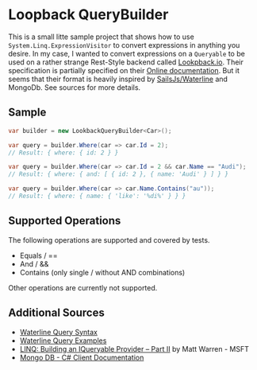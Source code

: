 Loopback QueryBuilder
=====================

This is a small litte sample project that shows how to use `System.Linq.ExpressionVisitor` to convert expressions in anything you desire. 
In my case, I wanted to convert expressions on a `Queryable` to be used on a rather strange Rest-Style backend called [Lookpback.io](https://loopback.io/). Their specification is partially specified on their [Online documentation](https://loopback.io/doc/en/lb3/Where-filter.html). But it seems that their format is heavily inspired by [SailsJs/Waterline](http://waterlinejs.org/) and MongoDb. See sources for more details.

## Sample
```c#
var builder = new LookbackQueryBuilder<Car>();

var query = builder.Where(car => car.Id = 2);
// Result: { where: { id: 2 } }

var query = builder.Where(car => car.Id = 2 && car.Name == "Audi");
// Result: { where: { and: [ { id: 2 }, { name: 'Audi' } ] } }

var query = builder.Where(car => car.Name.Contains("au"));
// Result: { where: { name: { 'like': '%di%' } } }
```

## Supported Operations
The following operations are supported and covered by tests.

* Equals / ==
* And / &&
* Contains (only single / without AND combinations)

Other operations are currently not supported.

## Additional Sources
* [Waterline Query Syntax](https://sailsjs.com/documentation/concepts/models-and-orm/query-language)
* [Waterline Query Examples](https://github.com/sailshq/waterline-query-docs/blob/master/docs/criteria.md)
* [LINQ: Building an IQueryable Provider – Part II](https://blogs.msdn.microsoft.com/mattwar/2007/07/31/linq-building-an-iqueryable-provider-part-ii/) by Matt Warren - MSFT
* [Mongo DB - C# Client Documentation](https://mongodb-documentation.readthedocs.io/en/latest/ecosystem/tutorial/use-linq-queries-with-csharp-driver.html)


